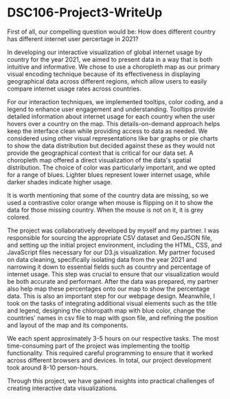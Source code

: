 # DSC106-Project3-WriteUp
First of all, our compelling question would be: How does different country has different internet user percertage in 2021? 

In developing our interactive visualization of global internet usage by country for the year 2021, we aimed to present data in a way that is both intuitive and informative. We chose to use a choropleth map as our primary visual encoding technique because of its effectiveness in displaying geographical data across different regions, which allow users to easily compare internet usage rates across countries.

For our interaction techniques, we implemented tooltips, color coding, and a legend to enhance user engagement and understanding. Tooltips provide detailed information about internet usage for each country when the user hovers over a country on the map. This details-on-demand approach helps keep the interface clean while providing access to data as needed. We considered using other visual representations like bar graphs or pie charts to show the data distribution but decided against these as they would not provide the geographical context that is critical for our data set. A choropleth map offered a direct visualization of the data's spatial distribution. The choice of color was particularly important, and we opted for a range of blues. Lighter blues represent lower internet usage, while darker shades indicate higher usage.

It is worth mentioning that some of the country data are missing, so we used a contrastive color orange when mouse is flipping on it to show the data for those missing country. When the mouse is not on it, it is grey colored.

The project was collaboratively developed by myself and my partner. I was responsible for sourcing the appropriate CSV dataset and GeoJSON file, and setting up the initial project environment, including the HTML, CSS, and JavaScript files necessary for our D3.js visualization. My partner focused on data cleaning, specifically isolating data from the year 2021 and narrowing it down to essential fields such as country and percentage of internet usage. This step was crucial to ensure that our visualization would be both accurate and performant. After the data was prepared, my partner also help map these percentages onto our map to show the percentage data. This is also an important step for our webpage design. Meanwhile, I took on the tasks of integrating additional visual elements such as the title and legend, designing the chloropath map with blue color, change the countries' names in csv file to map with gson file, and refining the position and layout of the map and its components.

We each spent approximately 3-5 hours on our respective tasks. The most time-consuming part of the project was implementing the tooltip functionality. This required careful programming to ensure that it worked  across different browsers and devices. In total, our project development took around 8-10 person-hours. 

Through this project, we have gained insights into practical challenges of creating interactive data visualizations.

